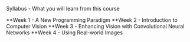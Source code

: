Syllabus - What you will learn from this course

**Week 1 - A New Programming Paradigm
**Week 2 - Introduction to Computer Vision
**Week 3 - Enhancing Vision with Convolutional Neural Networks
**Week 4 - Using Real-world Images
